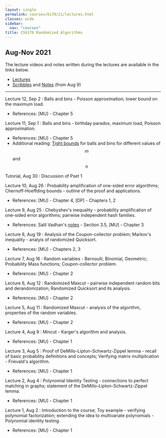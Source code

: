 ```yaml
---
layout: single
permalink: courses/6170/21/lectures.html
classes: wide
sidebar:
  nav: "courses"
title: CS6170 Randomized Algorithms
---
```


## Aug-Nov 2021

The lecture videos and notes written during the lectures are available in the links below.
- [Lectures](https://youtube.com/playlist?list=PLZA35hZpGfDFnKnAd9f_JnloWb-Cno86K)
- [Scribbles](https://drive.google.com/drive/folders/1Qe_6Kr5V5LlGuCRcxGxqcOnaoGHpS57X?usp=sharing) and [Notes](https://1drv.ms/u/s!Av99lURRg1j_umQuc2a1uqqanbwr) (from Aug 9)

---
Lecture 12, Sep 2
: Balls and bins - Poisson approximation; lower bound on the maximum load.
- References: [MU] - Chapter 5

Lecture 11, Sep 1
: Balls and bins - birthday paradox, maximum load, Poisson approximation.
- References: [MU] - Chapter 5
- Additional reading: [Tight bounds](https://www.ic.unicamp.br/~celio/peer2peer/math/balls-into-bins.pdf) for balls and bins for different values of $$m$$ and $$n$$

Tutorial, Aug 30
: Discussion of Pset 1

Lecture 10, Aug 26
: Probability amplification of one-sided error algorithms; Chernoff-Hoeffding bounds - outline of the proof and applications.
- References: [MU] - Chapter 4, [DP] - Chapters 1, 2

Lecture 9, Aug 25
: Chebyshev's inequality - probability amplification of one-sided error algorithms; pairwise independent hash families.
- References: Salil Vadhan's [notes](https://people.seas.harvard.edu/~salil/pseudorandomness/basic.pdf) - Section 3.5, [MU] - Chapter 3

Lecture 8, Aug 19
: Analysis of the Coupon-collector problem; Markov's inequality - analyis of randomized Quicksort.
- References: [MU] - Chapters 2, 3

Lecture 7, Aug 16
: Random variables - Bernoulli, Binomial, Geometric; Probability Mass functions; Coupon-collector problem.
- References: [MU] - Chapter 2

Lecture 6, Aug 12
: Randomized Maxcut - pairwise independent random bits and derandomization; Randomized Quicksort and its analysis.
- References: [MU] - Chapter 2

Lecture 5, Aug 11
: Randomized Maxcut - analysis of the algorithm, properties of the random variables.
- References: [MU] - Chapter 2

Lecture 4, Aug 9
: Mincut - Karger's algorithm and analysis.
- References: [MU] - Chapter 1

Lecture 3, Aug 5
: Proof of DeMillo-Lipton-Schwartz-Zippel lemma - recall of basic probability definitions and concepts; Verifying matrix multiplication - Frievald's algorithm.
- References: [MU] - Chapter 1

Lecture 2, Aug 4
: Polynomial Identity Testing - connections to perfect matching in graphs; statement of the DeMillo-Lipton-Schwartz-Zippel lemma.
- References: [MU] - Chapter 1

Lecture 1, Aug 2
: Introduction to the course; Toy example - verifying polynomial factorization; extending the idea to multivariate polynomials - Polynomial identity testing.
- References: [MU] - Chapter 1
